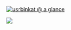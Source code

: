 [![usrbinkat @ a glance](https://github-readme-stats.vercel.app/api?username=artis3n&count_private=true&show_icons=true&include_all_commits=true&cache_seconds=86400)](https://github.com/anuraghazra/github-readme-stats)

![](https://komarev.com/ghpvc/?username=usrbinkat&style=flat-square)
